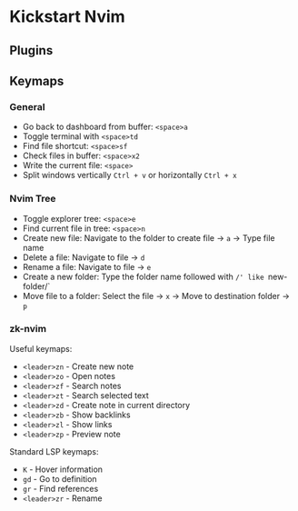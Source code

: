 # Kickstart Nvim

## Plugins

## Keymaps

### General

- Go back to dashboard from buffer: `<space>a`
- Toggle terminal with `<space>td`
- Find file shortcut: `<space>sf`
- Check files in buffer: `<space>x2`
- Write the current file: `<space>`
- Split windows vertically `Ctrl + v` or horizontally `Ctrl + x`

### Nvim Tree

- Toggle explorer tree: `<space>e`
- Find current file in tree: `<space>n`
- Create new file: Navigate to the folder to create file -> `a` -> Type file
name
- Delete a file: Navigate to file -> `d`
- Rename a file: Navigate to file -> `e`
- Create a new folder: Type the folder name followed with `/' like `new-folder/`
- Move file to a folder: Select the file -> `x` -> Move to destination folder ->
  `p`

### zk-nvim

Useful keymaps:
   - `<leader>zn` - Create new note
   - `<leader>zo` - Open notes
   - `<leader>zf` - Search notes
   - `<leader>zt` - Search selected text
   - `<leader>zd` - Create note in current directory
   - `<leader>zb` - Show backlinks
   - `<leader>zl` - Show links
   - `<leader>zp` - Preview note

Standard LSP keymaps:
- `K` - Hover information
- `gd` - Go to definition
- `gr` - Find references
- `<leader>zr` - Rename

